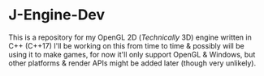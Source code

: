 # J-Engine-Dev

This is a repository for my OpenGL 2D (*Technically* 3D) engine written in C++ (C++17)
I'll be working on this from time to time & possibly will be using it to make games, for now it'll only support OpenGL & Windows, but other platforms & render APIs might be added later (though very unlikely).
